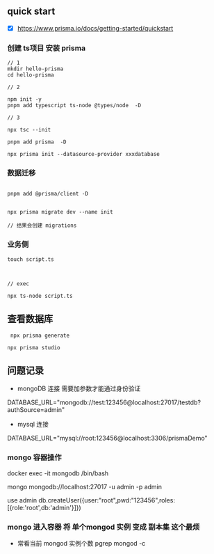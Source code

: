 ## quick start
- [x] https://www.prisma.io/docs/getting-started/quickstart

### 创建 ts项目 安装  prisma
```
// 1
mkdir hello-prisma 
cd hello-prisma

// 2 

npm init -y
pnpm add typescript ts-node @types/node  -D

// 3 

npx tsc --init 

pnpm add prisma  -D

npx prisma init --datasource-provider xxxdatabase

```


###  数据迁移
```

pnpm add @prisma/client -D


npx prisma migrate dev --name init

// 结果会创建 migrations
```

### 业务侧
```
touch script.ts



// exec

npx ts-node script.ts
```

## 查看数据库
```
 npx prisma generate   

npx prisma studio
```


## 问题记录 
- mongoDB 连接 需要加参数才能通过身份验证

DATABASE_URL="mongodb://test:123456@localhost:27017/testdb?authSource=admin"

- mysql 连接  

DATABASE_URL="mysql://root:123456@localhost:3306/prismaDemo"

###  mongo 容器操作
docker exec -it mongodb /bin/bash

mongo mongodb://localhost:27017 -u admin -p admin

use admin
db.createUser({user:"root",pwd:"123456",roles:[{role:'root',db:'admin'}]})

###   mongo  进入容器  将 单个mongod 实例 变成 副本集  这个最烦
  
- 常看当前 mongod 实例个数
 pgrep mongod -c

